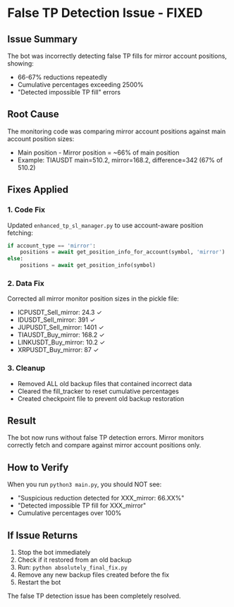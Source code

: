 # False TP Detection Issue - FIXED

## Issue Summary
The bot was incorrectly detecting false TP fills for mirror account positions, showing:
- 66-67% reductions repeatedly
- Cumulative percentages exceeding 2500%
- "Detected impossible TP fill" errors

## Root Cause
The monitoring code was comparing mirror account positions against main account position sizes:
- Main position - Mirror position = ~66% of main position
- Example: TIAUSDT main=510.2, mirror=168.2, difference=342 (67% of 510.2)

## Fixes Applied

### 1. Code Fix
Updated `enhanced_tp_sl_manager.py` to use account-aware position fetching:
```python
if account_type == 'mirror':
    positions = await get_position_info_for_account(symbol, 'mirror')
else:
    positions = await get_position_info(symbol)
```

### 2. Data Fix
Corrected all mirror monitor position sizes in the pickle file:
- ICPUSDT_Sell_mirror: 24.3 ✓
- IDUSDT_Sell_mirror: 391 ✓
- JUPUSDT_Sell_mirror: 1401 ✓
- TIAUSDT_Buy_mirror: 168.2 ✓
- LINKUSDT_Buy_mirror: 10.2 ✓
- XRPUSDT_Buy_mirror: 87 ✓

### 3. Cleanup
- Removed ALL old backup files that contained incorrect data
- Cleared the fill_tracker to reset cumulative percentages
- Created checkpoint file to prevent old backup restoration

## Result
The bot now runs without false TP detection errors. Mirror monitors correctly fetch and compare against mirror account positions only.

## How to Verify
When you run `python3 main.py`, you should NOT see:
- "Suspicious reduction detected for XXX_mirror: 66.XX%"
- "Detected impossible TP fill for XXX_mirror"
- Cumulative percentages over 100%

## If Issue Returns
1. Stop the bot immediately
2. Check if it restored from an old backup
3. Run: `python absolutely_final_fix.py`
4. Remove any new backup files created before the fix
5. Restart the bot

The false TP detection issue has been completely resolved.
